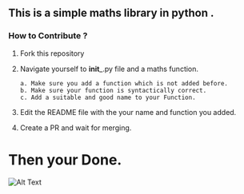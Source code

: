 ## This is a simple maths library in python .


### How to Contribute ?
 
   1. Fork this repository
   2. Navigate yourself to __init___.py file and a maths function.
   
          a. Make sure you add a function which is not added before.
          b. Make sure your function is syntactically correct.
          c. Add a suitable and good name to your Function.
  
   3. Edit the README file with the your name and function you added.
   4. Create a PR and wait for merging.
   
   
   # Then your Done.
  
   ![Alt Text](https://media.giphy.com/media/h2TWRTdkpNzGQ3Dh5s/giphy.gif)
